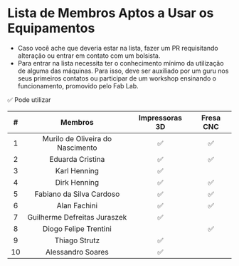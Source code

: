 # Lista de Membros Aptos a Usar os Equipamentos

* Caso você ache que deveria estar na lista, fazer um PR requisitando alteração ou entrar em contato com um bolsista.
* Para entrar na lista necessita ter o conhecimento mínimo da utilização de alguma das máquinas. Para isso, deve ser auxiliado por um guru nos seus primeiros contatos ou participar de um workshop ensinando o funcionamento, promovido pelo Fab Lab.

:white_check_mark: Pode utilizar

| # | Membros | Impressoras 3D | Fresa CNC |
|:-:|:-------:|:--------------:|:---------:|
| 1 | Murilo de Oliveira do Nascimento | :white_check_mark: | :white_check_mark: |
| 2 | Eduarda Cristina | :white_check_mark: | :white_check_mark: |
| 3 | Karl Henning | :white_check_mark: | |
| 4 | Dirk Henning | :white_check_mark: | :white_check_mark: |
| 5 | Fabiano da Silva Cardoso | :white_check_mark: | :white_check_mark: |
| 6 | Alan Fachini | :white_check_mark: | :white_check_mark: |
| 7 | Guilherme Defreitas Juraszek | :white_check_mark: | |
| 8 | Diogo Felipe Trentini | | :white_check_mark: |
| 9 | Thiago Strutz | :white_check_mark: | |
| 10 | Alessandro Soares | :white_check_mark: | |
